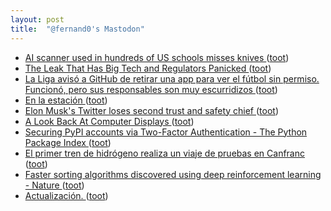 ```yaml
---
layout: post
title:  "@fernand0's Mastodon"
---
```

*  [AI scanner used in hundreds of US schools misses knives ](https://www.bbc.com/news/technology-6534279) ([toot](https://mastodon.social/@fernand0/110537177943196455))
*  [The Leak That Has Big Tech and Regulators Panicked ](https://slate.com/technology/2023/05/ai-regulation-open-source-meta.htm) ([toot](https://mastodon.social/@fernand0/110536910964982885))
*  [La Liga avisó a GitHub de retirar una app para ver el fútbol sin permiso. Funcionó, pero sus responsables son muy escurridizos ](https://www.genbeta.com/actualidad/liga-aviso-a-github-retirar-app-para-ver-futbol-permiso-funciono-sus-responsables-muy-escurridizo) ([toot](https://mastodon.social/@fernand0/110536749261720423))
*  [En la estación ](https://www.flickr.com/photos/fernand0/52951616977) ([toot](https://mastodon.social/@fernand0/110536697442170685))
*  [Elon Musk's Twitter loses second trust and safety chief ](https://www.bbc.com/news/technology-6578632) ([toot](https://mastodon.social/@fernand0/110536404306333368))
*  [A Look Back At Computer Displays ](https://hackaday.com/2023/05/21/a-look-back-at-computer-displays) ([toot](https://mastodon.social/@fernand0/110536178606339550))
*  [Securing PyPI accounts via Two-Factor Authentication - The Python Package Index ](https://blog.pypi.org/posts/2023-05-25-securing-pypi-with-2fa) ([toot](https://mastodon.social/@fernand0/110536036537268363))
*  [El primer tren de hidrógeno realiza un viaje de pruebas en Canfranc ](https://aragondigital.es/huesca/2023/06/06/el-primer-tren-de-hidrogeno-realiza-un-viaje-de-pruebas-en-canfranc) ([toot](https://mastodon.social/@fernand0/110535627480541519))
*  [Faster sorting algorithms discovered using deep reinforcement learning - Nature ](https://www.nature.com/articles/s41586-023-06004-) ([toot](https://mastodon.social/@fernand0/110532677709349640))
*  [Actualización. ](https://avecesunafoto.wordpress.com/2023/06/12/actualizacion) ([toot](https://mastodon.social/@fernand0/110532490280934723))
